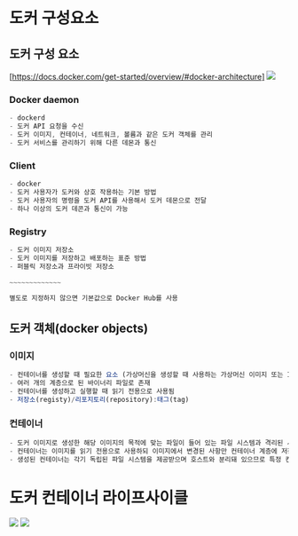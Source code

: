 
# 도커 구성요소

## **도커 구성 요소**
[https://docs.docker.com/get-started/overview/#docker-architecture]
<img src = "https://lh4.googleusercontent.com/rXV5JbV90lzVlfYqUhFWEGNefqAwAiw6zVsq66RQj5qKBN8PTnuuZ7oZcNDlqxuSa-gTpQj9bl5sr59niszoZFgG263PSqOm5fOx-oGBXRW3ZXlrMduahtCqfXkl8hVSzg2Cn3u0aRC8x1utBj8A7k0">

### **Docker daemon**

```jsx
- dockerd
- 도커 API 요청을 수신
- 도커 이미지, 컨테이너, 네트워크, 볼륨과 같은 도커 객체를 관리
- 도커 서비스를 관리하기 위해 다른 데몬과 통신
```

### **Client**

```jsx
- docker
- 도커 사용자가 도커와 상호 작용하는 기본 방법
- 도커 사용자의 명령을 도커 API를 사용해서 도커 데몬으로 전달
- 하나 이상의 도커 데콘과 통신이 가능
```

### **Registry**

```jsx
- 도커 이미지 저장소
- 도커 이미지를 저장하고 배포하는 표준 방법
- 퍼블릭 저장소과 프라이빗 저장소

~~~~~~~~~~~~~

별도로 지정하지 않으면 기본값으로 Docker Hub를 사용
```

## **도커 객체(docker objects)**

### **이미지**

```jsx
- 컨테이너를 생성할 때 필요한 요소 (가상머신을 생성할 때 사용하는 가상머신 이미지 또는 ISO 파일과 비슷한 개념)
- 여러 개의 계층으로 된 바이너리 파일로 존재
- 컨테이너를 생성하고 실행할 때 읽기 전용으로 사용됨
- 저장소(registy)/리포지토리(repository):태그(tag)
```

### **컨테이너**

```jsx
- 도커 이미지로 생성한 해당 이미지의 목적에 맞는 파일이 들어 있는 파일 시스템과 격리된 시스템 자원 및 네트워크를 사용할 수 있는 독립된 공간
- 컨테이너는 이미지를 읽기 전용으로 사용하되 이미지에서 변경된 사항만 컨테이너 계층에 저장하므로 컨테어니에서 무엇을 하든지 원래 이미지는 영향을 받지 않음
- 생성된 컨테이너는 각기 독립된 파일 시스템을 제공받으며 호스트와 분리돼 있으므로 특정 컨테이너에서 어떤 애플리케이션을 설치하거나 삭제해도 다른 컨테이너와 호스트는 변화가 없음
```

# **도커 컨테이너 라이프사이클**

<img src = "https://lh4.googleusercontent.com/f9KyZuYLyXTlgHrj3epIGw-UTQa_Svbk819yF7Kg6ApIAUwuJ5M4VSjpT2HY68Cmx4wpoUAE3kuQ5i8ankB9r65Pl4HGAY9JzvEooXxX9LG2LShkitbbGXCzfyh8xA3kDlXmGIo_4QQhM9F9bsiWPfc">

<img src = "https://lh5.googleusercontent.com/tG71KTEACXjzldI0kvcvRZAHsMsZqhUlKlVDv9ewk1ysnoyXE5h0sSIj3LUF8n0BuOmo30i2-sCYPqBmwJ6asP6tE47S7ZG4sE7XcpZE8fCAiiJFGfOj0HrqI-RyXf5Qa2E852SvD-RKMbYcrPuxhYU">

